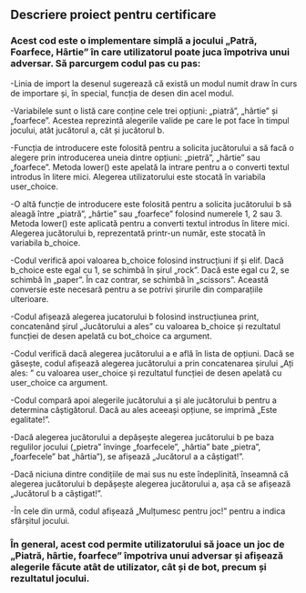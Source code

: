 ## Descriere proiect pentru certificare

### Acest cod este o implementare simplă a jocului „Patră, Foarfece, Hârtie” în care utilizatorul poate juca împotriva unui adversar. Să parcurgem codul pas cu pas:

-Linia de import la desenul sugerează că există un modul numit draw în curs de importare și, în special, funcția de desen din acel modul.


-Variabilele sunt o listă care conține cele trei opțiuni: „piatră”, „hârtie” și „foarfece”. Acestea reprezintă alegerile valide pe care le pot face în timpul jocului, atât jucătorul a, cât și jucătorul b.


-Funcția de introducere este folosită pentru a solicita jucătorului a să facă o alegere prin introducerea uneia dintre opțiuni: „pietră”, „hârtie” sau „foarfece”. Metoda lower() este apelată la intrare pentru a o converti textul introdus în litere mici. Alegerea utilizatorului este stocată în variabila user_choice.


-O altă funcție de introducere este folosită pentru a solicita jucătorului b să aleagă între „piatră”, „hârtie” sau „foarfece” folosind numerele 1, 2 sau 3. Metoda lower() este aplicată pentru a converti textul introdus în litere mici. Alegerea jucătorului b, reprezentată printr-un număr, este stocată în variabila b_choice.


-Codul verifică apoi valoarea b_choice folosind instrucțiuni if și elif. Dacă b_choice este egal cu 1, se schimbă în șirul „rock”. Dacă este egal cu 2, se schimbă în „paper”. În caz contrar, se schimbă în „scissors”. Această conversie este necesară pentru a se potrivi șirurile din comparațiile ulterioare.


-Codul afișează alegerea jucatorului b folosind instrucțiunea print, concatenând șirul „Jucătorului a ales” cu valoarea b_choice și rezultatul funcției de desen apelată cu bot_choice ca argument.


-Codul verifică dacă alegerea jucătorului a e află în lista de opțiuni. Dacă se găsește, codul afișează alegerea jucătorului a prin concatenarea șirului „Ați ales: ” cu valoarea user_choice și rezultatul funcției de desen apelată cu user_choice ca argument.


-Codul compară apoi alegerile jucătorului a și ale jucătorului b pentru a determina câștigătorul. Dacă au ales aceeași opțiune, se imprimă „Este egalitate!”.


-Dacă alegerea jucătorului a depășește alegerea jucătorului b pe baza regulilor jocului („pietra” învinge „foarfecele”, „hârtia” bate „pietra”, „foarfecele” bat „hârtia”), se afișează „Jucătorul a a câștigat!”.


-Dacă niciuna dintre condițiile de mai sus nu este îndeplinită, înseamnă că alegerea jucătorului b depășește alegerea jucătorului a, așa că se afișează „Jucătorul b a câștigat!”.


-În cele din urmă, codul afișează „Mulțumesc pentru joc!” pentru a indica sfârșitul jocului.


### În general, acest cod permite utilizatorului să joace un joc de „Piatră, hârtie, foarfece” împotriva unui adversar și afișează alegerile făcute atât de utilizator, cât și de bot, precum și rezultatul jocului.


